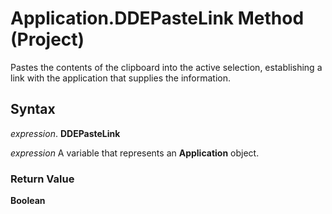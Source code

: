 
# Application.DDEPasteLink Method (Project)

Pastes the contents of the clipboard into the active selection, establishing a link with the application that supplies the information.


## Syntax

 _expression_. **DDEPasteLink**

 _expression_ A variable that represents an **Application** object.


### Return Value

 **Boolean**

